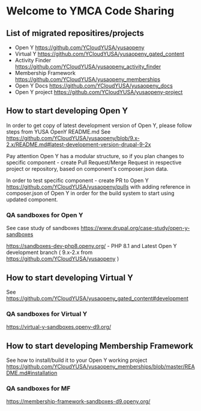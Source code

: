 # Welcome to YMCA Code Sharing 


## List of migrated repositires/projects

- Open Y  https://github.com/YCloudYUSA/yusaopeny
- Virtual Y https://github.com/YCloudYUSA/yusaopeny_gated_content
- Activity Finder https://github.com/YCloudYUSA/yusaopeny_activity_finder
- Membership Framework https://github.com/YCloudYUSA/yusaopeny_memberships
- Open Y Docs https://github.com/YCloudYUSA/yusaopeny_docs
- Open Y project https://github.com/YCloudYUSA/yusaopeny-project

## How to start developing Open Y

In order to get copy of latest development version of Open Y, please follow steps from YUSA OpenY README.md
See https://github.com/YCloudYUSA/yusaopeny/blob/9.x-2.x/README.md#latest-development-version-drupal-9-2x

Pay attention Open Y has a modular structure, so if you plan changes to specific component - create Pull Request/Merge Request in respective project or repository, based on component's composer.json data.

In order to test specific component - create PR to Open Y https://github.com/YCloudYUSA/yusaopeny/pulls with adding reference in composer.json of Open Y in order for the build system to start using updated component.

### QA sandboxes for Open Y

See case study of sandboxes https://www.drupal.org/case-study/open-y-sandboxes

https://sandboxes-dev-php8.openy.org/ - PHP 8.1 and Latest Open Y development branch ( 9.x-2.x from https://github.com/YCloudYUSA/yusaopeny )

## How to start developing Virtual Y

See https://github.com/YCloudYUSA/yusaopeny_gated_content#development

### QA sandboxes for Virtual Y

https://virtual-y-sandboxes.openy-d9.org/ 

## How to start developing Membership Framework

See how to install/build it to your Open Y working project https://github.com/YCloudYUSA/yusaopeny_memberships/blob/master/README.md#installation


### QA sandboxes for MF

https://membership-framework-sandboxes-d9.openy.org/ 
